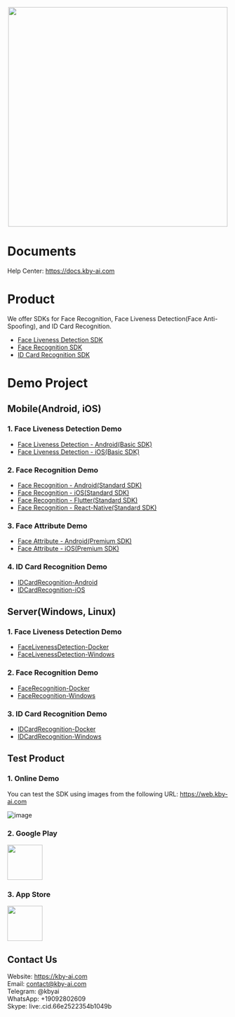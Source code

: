 <p align="center">
  <a href="https://play.google.com/store/apps/dev?id=7086930298279250852" target="_blank">
    <img alt="" src="https://github-production-user-asset-6210df.s3.amazonaws.com/125717930/246971879-8ce757c3-90dc-438d-807f-3f3d29ddc064.png" width=500/>
  </a>  
</p>

# Documents
Help Center: https://docs.kby-ai.com

# Product
We offer SDKs for Face Recognition, Face Liveness Detection(Face Anti-Spoofing), and ID Card Recognition.

- [Face Liveness Detection SDK](https://github.com/kby-ai/Face-Liveness-Detection-SDK)
- [Face Recognition SDK](https://github.com/kby-ai/Face-Recognition-SDK)
- [ID Card Recognition SDK](https://github.com/kby-ai/IDCard-Recognition-SDK)

# Demo Project
## Mobile(Android, iOS)
### 1. Face Liveness Detection Demo
- [Face Liveness Detection - Android(Basic SDK)](https://github.com/kby-ai/FaceLivenessDetection-Android)
- [Face Liveness Detection - iOS(Basic SDK)](https://github.com/kby-ai/FaceLivenessDetection-iOS)

### 2. Face Recognition Demo
- [Face Recognition - Android(Standard SDK)](https://github.com/kby-ai/FaceRecognition-Android)
- [Face Recognition - iOS(Standard SDK)](https://github.com/kby-ai/FaceRecognition-iOS)
- [Face Recognition - Flutter(Standard SDK)](https://github.com/kby-ai/FaceRecognition-Flutter)
- [Face Recognition - React-Native(Standard SDK)](https://github.com/kby-ai/FaceRecognition-React-Native)

### 3. Face Attribute Demo
- [Face Attribute - Android(Premium SDK)](https://github.com/kby-ai/FaceAttribute-Android)
- [Face Attribute - iOS(Premium SDK)](https://github.com/kby-ai/FaceAttribute-iOS)

### 4. ID Card Recognition Demo
- [IDCardRecognition-Android](https://github.com/kby-ai/IDCardRecognition-Android)
- [IDCardRecognition-iOS](https://github.com/kby-ai/IDCardRecognition-iOS)

## Server(Windows, Linux)
### 1. Face Liveness Detection Demo
- [FaceLivenessDetection-Docker](https://github.com/kby-ai/FaceLivenessDetection-Docker)
- [FaceLivenessDetection-Windows](https://github.com/kby-ai/FaceLivenessDetection-Windows)

### 2. Face Recognition Demo
- [FaceRecognition-Docker](https://github.com/kby-ai/FaceRecognition-Docker)
- [FaceRecognition-Windows](https://github.com/kby-ai/FaceRecognition-Windows)


### 3. ID Card Recognition Demo
- [IDCardRecognition-Docker](https://github.com/kby-ai/IDCardRecognition-Docker)
- [IDCardRecognition-Windows](https://github.com/kby-ai/FaceLivenessDetection-Windows)

## Test Product
### 1. Online Demo
  You can test the SDK using images from the following URL:
  https://web.kby-ai.com

![image](https://github.com/kby-ai/Product/assets/125717930/6f6ad933-bed0-4ff6-81aa-58aba13e6845)

### 2. Google Play

<a href="https://play.google.com/store/apps/dev?id=7086930298279250852" target="_blank">
  <img alt="" src="https://user-images.githubusercontent.com/125717930/230804673-17c99e7d-6a21-4a64-8b9e-a465142da148.png" height=80/>
</a>

### 3. App Store

<a href="https://apps.apple.com/us/developer/hafiz-asif-ali/id1683604200" target="_blank">
  <img alt="" src="https://user-images.githubusercontent.com/125717930/235276083-d20fe057-214d-497c-a431-4569bbeed2fe.png" height=80/>
</a>

## Contact Us
Website: https://kby-ai.com<br/>
Email: contact@kby-ai.com<br/>
Telegram: @kbyai<br/>
WhatsApp: +19092802609<br/>
Skype: live:.cid.66e2522354b1049b
